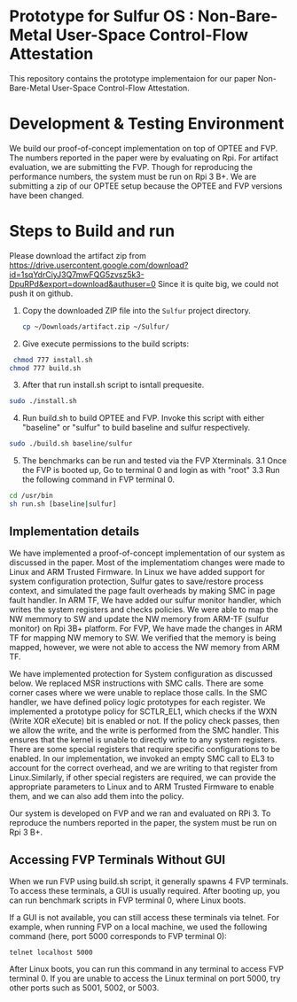# Prototype for Sulfur OS : Non-Bare-Metal User-Space Control-Flow Attestation
This repository contains the prototype implementaion for our paper Non-Bare-Metal User-Space Control-Flow Attestation. 

# Development & Testing Environment
We build our proof-of-concept implementation on top of OPTEE and FVP. The numbers reported in the paper were by evaluating on Rpi. For artifact evaluation, we are submitting the FVP. Though for reproducing the performance numbers, the system must be run on Rpi 3 B+. We are submitting a zip of our OPTEE setup because the OPTEE and FVP versions have been changed.

# Steps to Build and run
Please download the artifact zip from https://drive.usercontent.google.com/download?id=1sqYdrCiyJ3Q7mwFQG5zvsz5k3-DpuRPd&export=download&authuser=0 
Since it is quite big, we could not push it on github.


1. Copy the downloaded ZIP file into the `Sulfur` project directory.

   ```bash
   cp ~/Downloads/artifact.zip ~/Sulfur/
   ```
2. Give execute permissions to the build scripts:
```bash
 chmod 777 install.sh
chmod 777 build.sh
```
3. After that run install.sh script to isntall prequesite.
```bash
sudo ./install.sh
```
4. Run build.sh to build OPTEE and FVP. Invoke this script with either "baseline" or "sulfur" to build baseline and sulfur respectively.

```bash
sudo ./build.sh baseline/sulfur 
```

5. The benchmarks can be run and tested via the FVP Xterminals. 
    3.1 Once the FVP is booted up, Go to terminal 0 and login as with "root"
    3.3 Run the following command in FVP terminal 0.

```bash
cd /usr/bin
sh run.sh [baseline|sulfur]
```

## Implementation details
We have implemented a proof-of-concept implementation of our system as discussed in the paper. Most of the implementatiom changes were made to Linux and ARM Trusted Firmware. In Linux we have added support for system configuration protection, Sulfur gates to save/restore process context, and simulated the page fault overheads by making SMC in page fault handler. In ARM TF, We have added our sulfur monitor handler, which writes the system registers and checks policies. We were able to map the NW memmory to SW and update the NW memory from ARM-TF (sulfur monitor) on Rpi 3B+ platform. For FVP, We have made the changes in ARM TF for mapping NW memory to SW. We verified that the memory is being mapped,  however, we were not able to access the NW memory from ARM TF. 

We have implemented protection for System configuration as discussed below. 
We replaced MSR instructions with SMC calls. There are some corner cases where we were unable to replace those calls. In the SMC handler, we have defined policy logic prototypes for each register.
We implemented a prototype policy for SCTLR_EL1, which checks if the WXN (Write XOR eXecute) bit is enabled or not. If the policy check passes, then we allow the write, and the write is performed from the SMC handler. This ensures that the kernel is unable to directly write to any system registers.
There are some special registers that require specific configurations to be enabled. In our implementation, we invoked an empty SMC call to EL3 to account for the correct overhead, and we are writing to that register from Linux.Similarly, if other special registers are required, we can provide the appropriate parameters to Linux and to ARM Trusted Firmware to enable them, and we can also add them into the policy.

Our system is developed on FVP and we ran and evaluated on RPi 3. To reproduce the numbers reported in the paper, the system must be run on Rpi 3 B+. 

## Accessing FVP Terminals Without GUI

When we run FVP using build.sh script, it generally spawns 4 FVP terminals. To access these terminals, a GUI is usually required. After booting up, you can run benchmark scripts in FVP terminal 0, where Linux boots.

If a GUI is not available, you can still access these terminals via telnet. For example, when running FVP on a local machine, we used the following command (here, port 5000 corresponds to FVP terminal 0):
```bash
telnet localhost 5000
```
After Linux boots, you can run this command in any terminal to access FVP terminal 0. If you are unable to access the Linux terminal on port 5000, try other ports such as 5001, 5002, or 5003.
